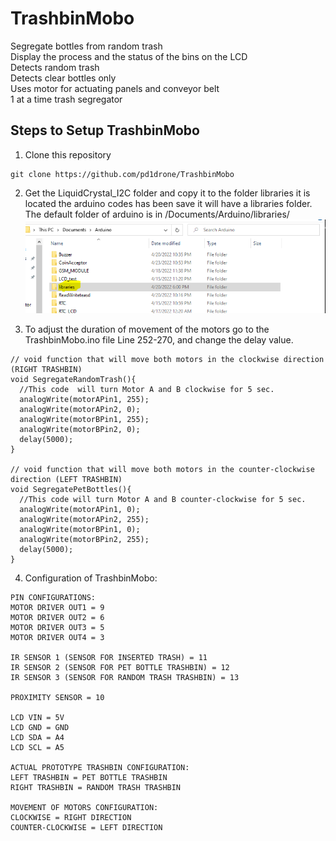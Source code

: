 # TrashbinMobo
Segregate bottles from random trash  
Display the process and the status of the bins on the LCD  
Detects random trash  
Detects clear bottles only  
Uses motor for actuating panels and conveyor belt  
1 at a time trash segregator  



## Steps to Setup TrashbinMobo
1. Clone this repository 
```
git clone https://github.com/pd1drone/TrashbinMobo
```
2. Get the LiquidCrystal_I2C folder and copy it to the folder libraries it is located the arduino codes has been save it will have a libraries folder. The default folder of arduino is in /Documents/Arduino/libraries/
![Libraries-Directory](Libraries-Directory.png)

3. To adjust the duration of movement of the motors go to the TrashbinMobo.ino file Line 252-270, and change the delay value.
```
// void function that will move both motors in the clockwise direction (RIGHT TRASHBIN)
void SegregateRandomTrash(){
  //This code  will turn Motor A and B clockwise for 5 sec.
  analogWrite(motorAPin1, 255);
  analogWrite(motorAPin2, 0);
  analogWrite(motorBPin1, 255);
  analogWrite(motorBPin2, 0);
  delay(5000); 
}

// void function that will move both motors in the counter-clockwise direction (LEFT TRASHBIN)
void SegregatePetBottles(){
  //This code will turn Motor A and B counter-clockwise for 5 sec.
  analogWrite(motorAPin1, 0);
  analogWrite(motorAPin2, 255);
  analogWrite(motorBPin1, 0);
  analogWrite(motorBPin2, 255);
  delay(5000);
}
```

4. Configuration of TrashbinMobo:
```
PIN CONFIGURATIONS:
MOTOR DRIVER OUT1 = 9
MOTOR DRIVER OUT2 = 6
MOTOR DRIVER OUT3 = 5
MOTOR DRIVER OUT4 = 3

IR SENSOR 1 (SENSOR FOR INSERTED TRASH) = 11 
IR SENSOR 2 (SENSOR FOR PET BOTTLE TRASHBIN) = 12
IR SENSOR 3 (SENSOR FOR RANDOM TRASH TRASHBIN) = 13

PROXIMITY SENSOR = 10

LCD VIN = 5V
LCD GND = GND
LCD SDA = A4
LCD SCL = A5

ACTUAL PROTOTYPE TRASHBIN CONFIGURATION:
LEFT TRASHBIN = PET BOTTLE TRASHBIN
RIGHT TRASHBIN = RANDOM TRASH TRASHBIN

MOVEMENT OF MOTORS CONFIGURATION:
CLOCKWISE = RIGHT DIRECTION
COUNTER-CLOCKWISE = LEFT DIRECTION
```
